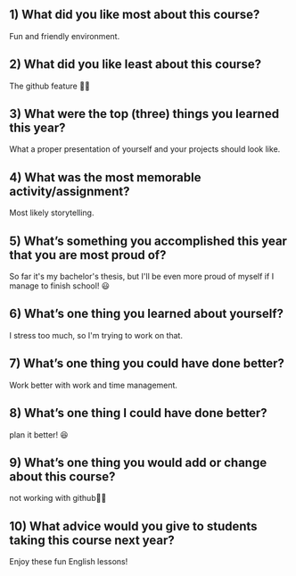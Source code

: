 
## 1) What did you like most about this course?

Fun and friendly environment.

## 2) What did you like least about this course?

The github feature 🥲😃

## 3) What were the top (three) things you learned this year?
What a proper presentation of yourself and your projects should look like.

## 4) What was the most memorable activity/assignment?

Most likely storytelling.

## 5) What’s something you accomplished this year that you are most proud of?

So far it's my bachelor's thesis, but I'll be even more proud of myself if I manage to finish school! 😃

## 6) What’s one thing you learned about yourself?

I stress too much, so I'm trying to work on that.

## 7) What’s one thing you could have done better?

Work better with work and time management.

## 8) What’s one thing I could have done better?

plan it better! 😆

## 9) What’s one thing you would add or change about this course?

not working with github🥲😃

## 10) What advice would you give to students taking this course next year?

Enjoy these fun English lessons! 
